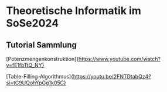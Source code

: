 # Theoretische Informatik im SoSe2024

## Tutorial Sammlung

[Potenzmengenkonstruktion]{https://www.youtube.com/watch?v=fE1fbTtQ_NY}

[Table-Filling-Algorithmus]{https://youtu.be/2FNTDtabQz4?si=tC9UQohYpGg1k05C}

